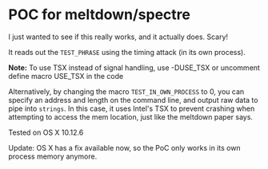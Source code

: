 # POC for meltdown/spectre

I just wanted to see if this really works, and it actually does. Scary!

It reads out the `TEST_PHRASE` using the timing attack (in its own process).

**Note:** To use TSX instead of signal handling, use -DUSE_TSX or uncomment 
define macro USE_TSX in the code

Alternatively, by changing the macro `TEST_IN_OWN_PROCESS` to 0, you can
specify an address and length on the command line, and output raw data to pipe
into `strings`. In this case, it uses Intel's TSX to prevent crashing when
attempting to access the mem location, just like the meltdown paper says.

Tested on OS X 10.12.6

Update: OS X has a fix available now, so the PoC only works in its own process
memory anymore.
